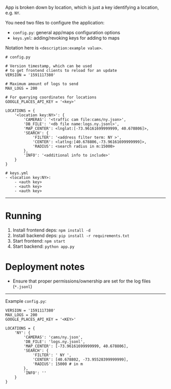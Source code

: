 App is broken down by location, which is just a key identifying a location, e.g. `NY`.

You need two files to configure the application:

- `config.py`: general app/maps configuration options
- `keys.yml`: adding/revoking keys for adding to maps

Notation here is `<description:example value>`.

```
# config.py

# Version timestamp, which can be used
# to get frontend clients to reload for an update
VERSION = '1591117380'

# Maximum amount of logs to send
MAX_LOGS = 200

# For querying coordinates for locations
GOOGLE_PLACES_API_KEY = '<key>'

LOCATIONS = {
    '<location key:NY>': {
        'CAMERAS': '<traffic cam file:cams/ny.json>',
        'DB_FILE': '<db file name:logs.ny.jsonl>',
        'MAP_CENTER': <lnglat:[-73.96161699999999, 40.678806]>,
        'SEARCH': {
            'FILTER': '<address filter term: NY >',
            'CENTER': <latlng:[40.678806,-73.96161699999999]>,
            'RADIUS': <search radius in m:15000>
        },
        'INFO': '<additional info to include>'
    }
}
```

```
# keys.yml
- <location key:NY>:
    - <auth key>
    - <auth key>
    - <auth key>
```

---

# Running

1. Install frontend deps: `npm install -d`
2. Install backend deps: `pip install -r requirements.txt`
3. Start frontend: `npm start`
4. Start backend: `python app.py`

# Deployment notes

- Ensure that proper permissions/ownership are set for the log files (`*.jsonl`)

---

Example `config.py`:

```
VERSION = '1591117380'
MAX_LOGS = 200
GOOGLE_PLACES_API_KEY = '<KEY>'

LOCATIONS = {
    'NY': {
        'CAMERAS': 'cams/ny.json',
        'DB_FILE': 'logs.ny.jsonl',
        'MAP_CENTER': [-73.96161699999999, 40.678806],
        'SEARCH': {
            'FILTER': ' NY ',
            'CENTER': [40.678802, -73.95528399999999],
            'RADIUS': 15000 # in m
        },
        'INFO': ''
    }
}
```
